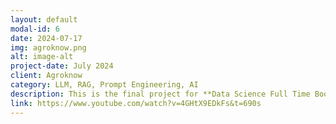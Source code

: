 ```yaml
---
layout: default
modal-id: 6
date: 2024-07-17
img: agroknow.png
alt: image-alt
project-date: July 2024
client: Agroknow
category: LLM, RAG, Prompt Engineering, AI
description: This is the final project for **Data Science Full Time Bootcamp** of **BigBlueDataAcademy**. Me and my colleague Michalis Kontis, were asked to make a **Food Safety GenAI Assistant** in the form of chatbot for **Agroknow** company. Below you will find the link of the presantation on Youtube.
link: https://www.youtube.com/watch?v=4GHtX9EDkFs&t=690s
---
```

